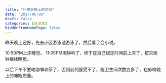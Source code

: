 ```yaml
---
title: "利用好晚上的时间"
date: "2017-06-08"
draft: false
categories: [日记本]
hiddenFromHomePage: false
---
```

昨天晚上还好，先去小区游泳池游泳了，然后看了会小说。

10:50PM上床睡觉。 11:05PM闹钟响了，终于在自己规定时间前上床了，按灭闹钟继续睡觉。

以后下午不要喝咖啡和茶了，否则前列腺受不了，跑卫生间次数变多了，也影响晚上的睡眠质量。
